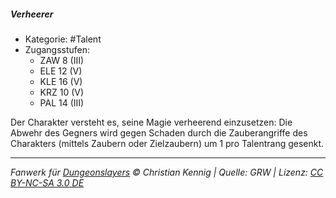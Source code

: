 <!---
Dies ist ein Fanwerk für DUNGEONSLAYERS © von Christian Kennig

Quellen:      [Dungeonslayers Grundregelwerk](https://dungeonslayers.net/download/Dungeonslayers4.pdf)
              [Talentbeschreibungen](https://www.f-space.de/ds4/tools-talentcards.html)
License:      [CC-BY-NC-SA 4.0](https://creativecommons.org/licenses/by-nc-sa/4.0/deed.de)
Richtlinien:  [Fanwerkrichtlinien](https://www.dungeonslayers.net/fanwerk-richtlinien/)
Autor:        Zauberlehrling
-->

##### Verheerer

- Kategorie: #Talent
- Zugangsstufen:
  - ZAW 8 (III)
  - ELE 12 (V)
  - KLE 16 (V)
  - KRZ 10 (V)
  - PAL 14 (III)

Der Charakter versteht es, seine Magie verheerend einzusetzen: Die Abwehr des Gegners wird gegen Schaden durch die Zauberangriffe des Charakters (mittels Zaubern oder Zielzaubern) um 1 pro Talentrang gesenkt.

---

_Fanwerk für [Dungeonslayers](https://www.dungeonslayers.net/) © Christian Kennig | Quelle: GRW | Lizenz: [CC BY-NC-SA 3.0 DE](https://creativecommons.org/licenses/by-nc-sa/3.0/de/)_
